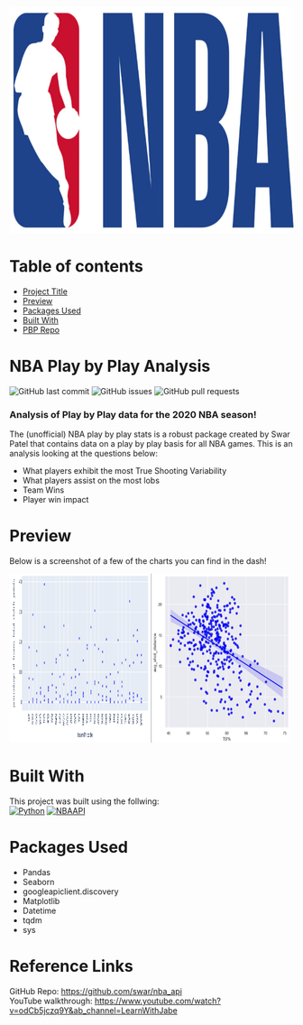 <img src="https://github.com/zachmort/nba_PBP_analysis/blob/main/images/NBA_banner.png" alt="NBABanner" width="700" height="400"/>


# Table of contents
- [Project Title](#NBA-Play-by-Play-Analysis)
- [Preview](#preview)
- [Packages Used](#Packages-Used)
- [Built With](#built-with)
- [PBP Repo](#reference-links)
<!-- - [Packages Used](#packages-used) -->




# NBA Play by Play Analysis
<!-- Add banner here -->

![GitHub last commit](https://img.shields.io/github/last-commit/zachmort/nba_PBP_analysis)
![GitHub issues](https://img.shields.io/github/issues-raw/zachmort/nba_PBP_analysis)
![GitHub pull requests](https://img.shields.io/github/issues-pr/zachmort/nba_PBP_analysis)

<!-- Describe your project in brief -->
<h3>Analysis of Play by Play data for the 2020 NBA season!</h3>

The (unofficial) NBA play by play stats is a robust package created by Swar Patel that contains data on a play by play basis for all NBA games.
This is an analysis looking at the questions below:

- What players exhibit the most True Shooting Variability
- What players assist on the most lobs
- Team Wins
- Player win impact

# Preview
<!-- Add a demo for your project -->
Below is a screenshot of a few of the charts you can find in the dash!

<p float="left">
    <img src="https://github.com/zachmort/nba_PBP_analysis/blob/main/images/bar.png" alt="ChartImg" width="49%" height="300"/>
    <img src="https://github.com/zachmort/nba_PBP_analysis/blob/main/images/scatter.png" alt="ChartImg" width="49%" height="300"/>
</p>



# Built With
This project was built using the follwing: </br>
[![Python][Python]][Python-url]
[![NBAAPI][NBAAPI]][NBAAPI-url]


# Packages Used
- Pandas
- Seaborn
- googleapiclient.discovery 
- Matplotlib
- Datetime
- tqdm
- sys

# Reference Links
GitHub Repo: https://github.com/swar/nba_api
</br>YouTube walkthrough: https://www.youtube.com/watch?v=odCb5jczq9Y&ab_channel=LearnWithJabe


<!-- Markdown Links -->
[Python]: https://img.shields.io/badge/Python-0769AD?style=for-the-badge&logo=Python&logoColor=white
[Python-url]: https://www.python.org/
[Spotipy]: https://img.shields.io/badge/Spotipy-0769AD?style=for-the-badge&logo=Spotipy&logoColor=white
[Spotipy-url]: https://spotipy.readthedocs.io/en/2.22.1/
[Streamlit]: https://img.shields.io/badge/Streamlit-0769AD?style=for-the-badge&logo=Streamlit&logoColor=white
[Streamlit-url]: https://streamlit.io/
[NBAAPI]: https://img.shields.io/badge/-NBAAPI-black.svg?style=for-the-badge&logo=NBAAPI&colorB=555
[NBAAPI-url]: https://github.com/swar/nba_api
